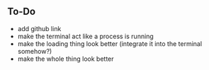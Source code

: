 ## To-Do
- add github link
- make the terminal act like a process is running
- make the loading thing look better (integrate it into the terminal somehow?)
- make the whole thing look better
